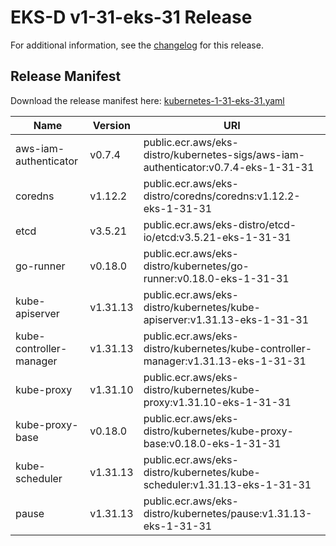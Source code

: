 # EKS-D v1-31-eks-31 Release

For additional information, see the [changelog](CHANGELOG-v1-31-eks-31.md) for this release.

## Release Manifest

Download the release manifest here: [kubernetes-1-31-eks-31.yaml](https://distro.eks.amazonaws.com/kubernetes-1-31/kubernetes-1-31-eks-31.yaml)

| Name | Version | URI |
|------|---------|-----|
| aws-iam-authenticator | v0.7.4 | public.ecr.aws/eks-distro/kubernetes-sigs/aws-iam-authenticator:v0.7.4-eks-1-31-31 |
| coredns | v1.12.2 | public.ecr.aws/eks-distro/coredns/coredns:v1.12.2-eks-1-31-31 |
| etcd | v3.5.21 | public.ecr.aws/eks-distro/etcd-io/etcd:v3.5.21-eks-1-31-31 |
| go-runner | v0.18.0 | public.ecr.aws/eks-distro/kubernetes/go-runner:v0.18.0-eks-1-31-31 |
| kube-apiserver | v1.31.13 | public.ecr.aws/eks-distro/kubernetes/kube-apiserver:v1.31.13-eks-1-31-31 |
| kube-controller-manager | v1.31.13 | public.ecr.aws/eks-distro/kubernetes/kube-controller-manager:v1.31.13-eks-1-31-31 |
| kube-proxy | v1.31.10 | public.ecr.aws/eks-distro/kubernetes/kube-proxy:v1.31.10-eks-1-31-31 |
| kube-proxy-base | v0.18.0 | public.ecr.aws/eks-distro/kubernetes/kube-proxy-base:v0.18.0-eks-1-31-31 |
| kube-scheduler | v1.31.13 | public.ecr.aws/eks-distro/kubernetes/kube-scheduler:v1.31.13-eks-1-31-31 |
| pause | v1.31.13 | public.ecr.aws/eks-distro/kubernetes/pause:v1.31.13-eks-1-31-31 |
